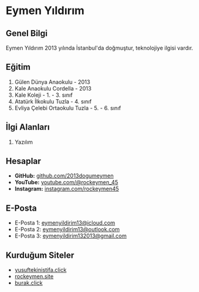 <div>

# Eymen Yıldırım

## Genel Bilgi
Eymen Yıldırım 2013 yılında İstanbul'da doğmuştur, teknolojiye ilgisi vardır.

## Eğitim
1. Gülen Dünya Anaokulu - 2013
2. Kale Anaokulu Cordella - 2013
3. Kale Koleji - 1. - 3. sınıf
4. Atatürk İlkokulu Tuzla - 4. sınıf
5. Evliya Çelebi Ortaokulu Tuzla - 5. - 6. sınıf

## İlgi Alanları
1. Yazılım

## Hesaplar
- **GitHub:** [github.com/2013dogumeymen](https://github.com/2013dogumeymen)
- **YouTube:** [youtube.com/@rockeymen_45](https://youtube.com/@rockeymen_45?si=qJhz9jms8b06v83V)
- **Instagram:** [instagram.com/rockeymen45](https://www.instagram.com/rockeymen45/)

## E-Posta
- E-Posta 1: eymenyildirim13@icloud.com
- E-Posta 2: eymenyildirim13@outlook.com
- E-Posta 3: eymenyildirim132013@gmail.com

## Kurduğum Siteler
- [yusuftekinistifa.click](https://yusuftekinistifa.click)
- [rockeymen.site](https://rockeymen.site)
- [burak.click](https://burak.click)
